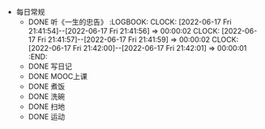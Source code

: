 - 每日常规
	- DONE 听《一生的忠告》
	  :LOGBOOK:
	  CLOCK: [2022-06-17 Fri 21:41:54]--[2022-06-17 Fri 21:41:56] =>  00:00:02
	  CLOCK: [2022-06-17 Fri 21:41:57]--[2022-06-17 Fri 21:41:59] =>  00:00:02
	  CLOCK: [2022-06-17 Fri 21:42:00]--[2022-06-17 Fri 21:42:01] =>  00:00:01
	  :END:
	- DONE 写日记
	- DONE MOOC上课
	- DONE 煮饭
	- DONE 洗碗
	- DONE 扫地
	- DONE 运动